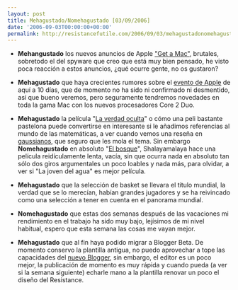 ```yaml
---
layout: post
title: Mehagustado/Nomehagustado [03/09/2006]
date: '2006-09-03T00:00:00+00:00'
permalink: http://resistancefutile.com/2006/09/03/mehagustadonomehagustado-03092006/
---
```

- <span style="font-weight:bold;">Mehangustado</span> los nuevos anuncios de Apple <a href="http://www.apple.com/getamac/">"Get a Mac"</a>, brutales, sobretodo el del spyware que creo que está muy bien pensado, he visto poca reacción a estos anuncios, ¿qué ocurre gente, no os gustaron?

- <span style="font-weight:bold;">Mehagustado</span> que haya crecientes rumores sobre el <a href="http://es.appleweblog.com/2006/08/31/%c2%bfevento-de-apple-para-el-dia-12-de-septiembre/">evento de Apple</a> de aquí a 10 días, que de momento no ha sido ni confirmado ni desmentido, así que bueno veremos, pero seguramente tendremos novedades en toda la gama Mac con los nuevos procesadores Core 2 Duo.

- <span style="font-weight:bold;">Mehagustado</span> la película "<a href="http://www.imdb.com/title/tt0377107/">La verdad oculta</a>" o cómo una peli bastante pastelona puede convertirse en interesante si le añadimos referencias al mundo de las matemáticas, a ver cuando vemos una reseña en <a href="http://gaussianos.blogsome.com/">gaussianos</a>, que seguro que les mola el tema. Sin embargo <span style="font-weight:bold;">Nomehagustado</span> en absoluto "<a href="http://www.imdb.com/title/tt0368447/">El bosque</a>", Shalayamalaya hace una película reidículamente lenta, vacía, sin que ocurra nada en absoluto tan sólo dos giros argumentales un poco loables y nada más, para olvidar, a ver si "La joven del agua" es mejor película.

- <span style="font-weight:bold;">Mehagustado</span> que la selección de basket se llevara el título mundial, la verdad que se lo merecían, habían grandes jugadores y se ha reivincado como una selección a tener en cuenta en el panorama mundial.

- <span style="font-weight:bold;">Nomehagustado</span> que estas dos semanas después de las vacaciones mi rendimiento en el trabajo ha sido muy bajo, lejísimos de mi nivel habitual, espero que esta semana las cosas me vayan mejor.

- <span style="font-weight:bold;">Mehagustado</span> que al fin haya podido migrar a Blogger Beta. De momento conservo la plantilla antigua, no puedo aprovechar a tope las capacidades del <a href="http://childrenatyourfeet.blogspot.com/2006/09/atencin-atencin.html">nuevo Blogger</a>, sin embargo, el editor es un poco mejor, la publicación de momento es muy rápida y cuando  pueda (a ver si la semana siguiente) echarle mano a la plantilla renovar un poco el diseño del Resistance.
